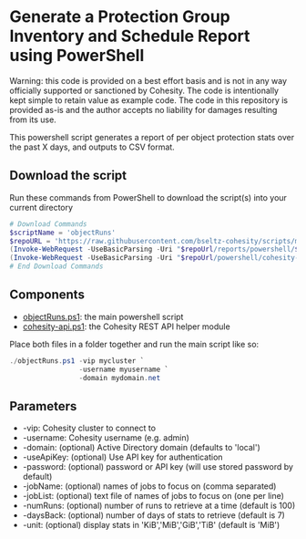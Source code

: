 # Generate a Protection Group Inventory and Schedule Report using PowerShell

Warning: this code is provided on a best effort basis and is not in any way officially supported or sanctioned by Cohesity. The code is intentionally kept simple to retain value as example code. The code in this repository is provided as-is and the author accepts no liability for damages resulting from its use.

This powershell script generates a report of per object protection stats over the past X days, and outputs to CSV format.

## Download the script

Run these commands from PowerShell to download the script(s) into your current directory

```powershell
# Download Commands
$scriptName = 'objectRuns'
$repoURL = 'https://raw.githubusercontent.com/bseltz-cohesity/scripts/master'
(Invoke-WebRequest -UseBasicParsing -Uri "$repoUrl/reports/powershell/$scriptName/$scriptName.ps1").content | Out-File "$scriptName.ps1"; (Get-Content "$scriptName.ps1") | Set-Content "$scriptName.ps1"
(Invoke-WebRequest -UseBasicParsing -Uri "$repoUrl/powershell/cohesity-api/cohesity-api.ps1").content | Out-File cohesity-api.ps1; (Get-Content cohesity-api.ps1) | Set-Content cohesity-api.ps1
# End Download Commands
```

## Components

* [objectRuns.ps1](https://raw.githubusercontent.com/bseltz-cohesity/scripts/master/reports/powershell/objectRuns/objectRuns.ps1): the main powershell script
* [cohesity-api.ps1](https://raw.githubusercontent.com/bseltz-cohesity/scripts/master/powershell/cohesity-api/cohesity-api.ps1): the Cohesity REST API helper module

Place both files in a folder together and run the main script like so:

```powershell
./objectRuns.ps1 -vip mycluster `
                 -username myusername `
                 -domain mydomain.net
```

## Parameters

* -vip: Cohesity cluster to connect to
* -username: Cohesity username (e.g. admin)
* -domain: (optional) Active Directory domain (defaults to 'local')
* -useApiKey: (optional) Use API key for authentication
* -password: (optional) password or API key (will use stored password by default)
* -jobName: (optional) names of jobs to focus on (comma separated)
* -jobList: (optional) text file of names of jobs to focus on (one per line)
* -numRuns: (optional) number of runs to retrieve at a time (default is 100)
* -daysBack: (optional) number of days of stats to retrieve (default is 7)
* -unit: (optional) display stats in 'KiB','MiB','GiB','TiB' (default is 'MiB')
